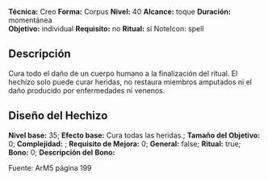 
**Técnica:** Creo
**Forma:** Corpus
**Nivel:** 40
**Alcance:** toque 
**Duración:** momentánea  
**Objetivo:** individual
**Requisito:** no
**Ritual:** sí
NoteIcon: spell




## Descripción 
<p>Cura todo el daño de un cuerpo humano a la finalización del ritual. El hechizo solo puede curar heridas, no restaura miembros amputados ni el daño producido por enfermedades ni venenos.</p>

## Diseño del Hechizo 

**Nivel base:** 35; **Efecto base:** Cura todas las heridas.;  **Tamaño del **Objetivo:**** 0; **Complejidad:** ; **Requisito de Mejora:** 0; **General:** false; **Ritual:** true; **Bono:** 0; **Descripción del** **Bono:** 

Fuente: ArM5 página 199